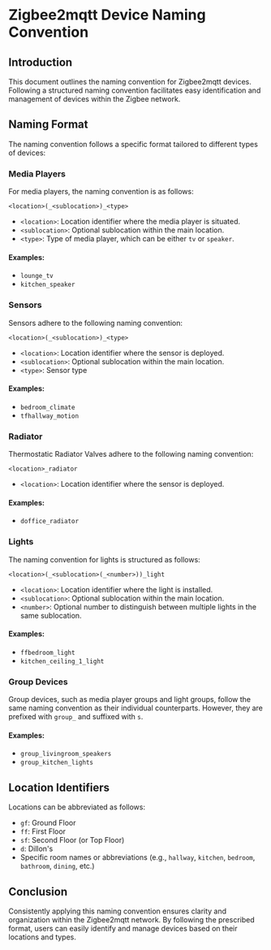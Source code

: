 # Zigbee2mqtt Device Naming Convention

## Introduction
This document outlines the naming convention for Zigbee2mqtt devices. Following a structured naming convention facilitates easy identification and management of devices within the Zigbee network.

## Naming Format
The naming convention follows a specific format tailored to different types of devices:

### Media Players
For media players, the naming convention is as follows:

```
<location>(_<sublocation>)_<type>
```

- `<location>`: Location identifier where the media player is situated.
- `<sublocation>`: Optional sublocation within the main location.
- `<type>`: Type of media player, which can be either `tv` or `speaker`.

#### Examples:
- `lounge_tv`
- `kitchen_speaker`

### Sensors
Sensors adhere to the following naming convention:

```
<location>(_<sublocation>)_<type>
```

- `<location>`: Location identifier where the sensor is deployed.
- `<sublocation>`: Optional sublocation within the main location.
- `<type>`: Sensor type

#### Examples:
- `bedroom_climate`
- `tfhallway_motion`

### Radiator
Thermostatic Radiator Valves adhere to the following naming convention:

```
<location>_radiator
```

- `<location>`: Location identifier where the sensor is deployed.

#### Examples:
- `doffice_radiator`

### Lights
The naming convention for lights is structured as follows:

```
<location>(_<sublocation>(_<number>))_light
```

- `<location>`: Location identifier where the light is installed.
- `<sublocation>`: Optional sublocation within the main location.
- `<number>`: Optional number to distinguish between multiple lights in the same sublocation.

#### Examples:
- `ffbedroom_light`
- `kitchen_ceiling_1_light`

### Group Devices
Group devices, such as media player groups and light groups, follow the same naming convention as their individual counterparts. However, they are prefixed with `group_` and suffixed with `s`.

#### Examples:
- `group_livingroom_speakers`
- `group_kitchen_lights`

## Location Identifiers
Locations can be abbreviated as follows:
- `gf`: Ground Floor
- `ff`: First Floor
- `sf`: Second Floor (or Top Floor)
- `d`: Dillon's
- Specific room names or abbreviations (e.g., `hallway`, `kitchen`, `bedroom`, `bathroom`, `dining`, etc.)

## Conclusion
Consistently applying this naming convention ensures clarity and organization within the Zigbee2mqtt network. By following the prescribed format, users can easily identify and manage devices based on their locations and types.
